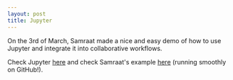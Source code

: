 ```yaml
---
layout: post
title: Jupyter
---
```


On the 3rd of March, Samraat made a nice and easy demo of how to use Jupyter and integrate it into collaborative workflows.

Check Jupyter [here](http://jupyter.org/) and check Samraat's example [here](https://github.com/SilwoodComputerSkillz/SilwoodComputerSkillz.github.io/blob/master/_posts/2017-03-16-Samraat.ipynb) (running smoothly on GitHub!).